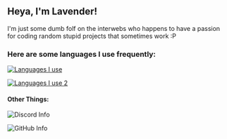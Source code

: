 <div align="center">
    <a href="https://i.imgur.com/3NzS2ML.png" alt="Lavender" /></a>
</div>

## Heya, I'm Lavender!

I'm just some dumb folf on the interwebs who happens to have a passion for coding random stupid projects that sometimes work :P

### Here are some languages I use frequently:

[![Languages I use](https://skillicons.dev/icons?i=js,ts,html,css,scss,nodejs,react)](https://skillicons.dev)

[![Languages I use 2](https://skillicons.dev/icons?i=nextjs,cs,cpp,git)](https://skillicons.dev)


#### Other Things:

![Discord Info](https://lanyard.kyrie25.me/api/988801425196867644?borderRadius=30px)

![GitHub Info](https://github-readme-stats.vercel.app/api?username=lavenderleaff&bg_color=45,fdbeff,adf3fd&title_color=b35dbc&text_color=353535&icon_color=8c4594&border_radius=15&show_icons=true&count_private=true&hide_border=true&line_height=20)


